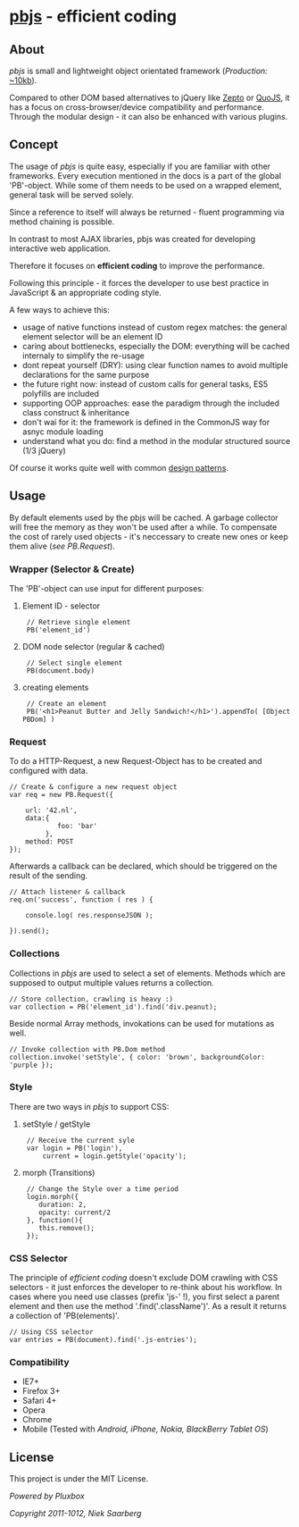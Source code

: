 [pbjs](http://pluxbox.nl/products/pbjs) - efficient coding
==========================================================

About
-----

*pbjs* is small and lightweight object orientated framework (*Production:* [~10kb](https://github.com/Saartje87/pbjs/tree/master/bin/pbjs.min.js)).

Compared to other DOM based alternatives to jQuery like [Zepto](http://zeptojs.com/) or [QuoJS](http://quojs.tapquo.com/), it has a focus on cross-browser/device compatibility and performance. Through the modular design - it can also be enhanced with various plugins.



Concept
-------

The usage of *pbjs* is quite easy, especially if you are familiar with other frameworks. Every execution mentioned in the docs is a part of the global 'PB'-object. While some of them needs to be used on a wrapped element, general task will be served solely.

Since a reference to itself will always be returned - fluent programming via method chaining is possible.

In contrast to most AJAX libraries, pbjs was created for developing interactive web application.

Therefore it focuses on **efficient coding** to improve the performance.

Following this principle - it forces the developer to use best practice in JavaScript & an appropriate coding style.

A few ways to achieve this:

- usage of native functions instead of custom regex matches: the general element selector will be an element ID
- caring about bottlenecks, especially the DOM: everything will be cached internaly to simplify the re-usage
- dont repeat yourself (DRY): using clear function names to avoid multiple declarations for the same purpose
- the future right now: instead of custom calls for general tasks, ES5 polyfills are included
- supporting OOP approaches: ease the paradigm through the included class construct & inheritance
- don't wai for it: the framework is defined in the CommonJS way for asnyc module loading
- understand what you do: find a method in the modular structured source (1/3 jQuery)

Of course it works quite well with common [design patterns](http://addyosmani.com/resources/essentialjsdesignpatterns/book/).



Usage
-----

By default elements used by the pbjs will be cached. A garbage collector will free the memory as they won't be used after a while. To compensate the cost of rarely used objects - it's neccessary to create new ones or keep them alive (*see PB.Request*).


### Wrapper (Selector & Create)

The 'PB'-object can use input for different purposes:

1. Element ID - selector 

        // Retrieve single element    
        PB('element_id')

2. DOM node selector (regular & cached)
        
        // Select single element
        PB(document.body)

3. creating elements

        // Create an element     
        PB('<h1>Peanut Butter and Jelly Sandwich!</h1>').appendTo( [Object PBDom] )

### Request

To do a HTTP-Request, a new Request-Object has to be created and configured with data.

    // Create & configure a new request object
    var req = new PB.Request({
    
        url: '42.nl',
        data:{ 
                foo: 'bar'
             },
        method: POST        
    });
    
Afterwards a callback can be declared, which should be triggered on the result of the sending.
        
    // Attach listener & callback
    req.on('success', function ( res ) {
        
        console.log( res.responseJSON );
        
    }).send();
    

### Collections

Collections in *pbjs* are used to select a set of elements. Methods which are supposed to output multiple values returns a collection. 

    // Store collection, crawling is heavy :)
    var collection = PB('element_id').find('div.peanut);

Beside normal Array methods, invokations can be used for mutations as well.

    // Invoke collection with PB.Dom method
    collection.invoke('setStyle', { color: 'brown', backgroundColor: 'purple });
        

### Style

There are two ways in *pbjs* to support CSS:

1. setStyle / getStyle
    
        // Receive the current syle
        var login = PB('login'),
            current = login.getStyle('opacity');

2. morph (Transitions)
    
        // Change the Style over a time period
        login.morph({    
           duration: 2,                       
           opacity: current/2        
        }, function(){        
           this.remove();           
        });


### CSS Selector

The principle of *efficient coding* doesn't exclude DOM crawling with CSS selectors - it just enforces the developer to re-think about his workflow. In cases where you need use classes (prefix 'js-' !), you first select a parent element and then use the method '.find('.className')'. As a result it returns a collection of 'PB(elements)'.

    // Using CSS selector
    var entries = PB(document).find('.js-entries');


### Compatibility

- IE7+
- Firefox 3+
- Safari 4+
- Opera
- Chrome
- Mobile (Tested with *Android, iPhone, Nokia, BlackBerry Tablet OS*)



License
-------
This project is under the MIT License.

*Powered by Pluxbox*

*Copyright 2011-1012, Niek Saarberg*